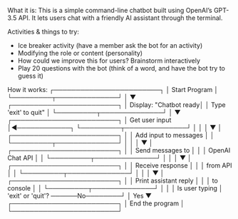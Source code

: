 What it is:
This is a simple command-line chatbot built using OpenAI’s GPT-3.5 API. 
It lets users chat with a friendly AI assistant through the terminal. 

Activities & things to try:
- Ice breaker activity (have a member ask the bot for an activity)
- Modifying the role or content (personality)
- How could we improve this for users? Brainstorm interactively
- Play 20 questions with the bot (think of a word, and have the bot try to guess it)


How it works:
┌────────────────────────┐
│     Start Program      │
└─────────┬──────────────┘
          │
          ▼
┌────────────────────────┐
│ Display: "Chatbot ready│
│ Type 'exit' to quit"   │
└─────────┬──────────────┘
          │
          ▼
┌────────────────────────┐
│   Get user input       │◄────────────┐
└─────────┬──────────────┘             │
          │                            │
          ▼                            │
┌────────────────────────┐             │
│  Add input to messages │             │
└─────────┬──────────────┘             │
          │                            │
          ▼                            │
┌────────────────────────┐             │
│  Send messages to      │             │
│ OpenAI Chat API        │             │
└─────────┬──────────────┘             │
          │                            │
          ▼                            │
┌────────────────────────┐             │
│  Receive response      │             │
│  from API              │             │
└─────────┬──────────────┘             │
          │                            │
          ▼                            │
┌────────────────────────┐             │
│ Print assistant reply  │             │
│ to console             │             │
└─────────┬──────────────┘             │
          │                            │
     Is user typing                    │
     'exit' or 'quit'? ──────No────────┘
          │
         Yes
          ▼
┌────────────────────────┐
│    End the program     │
└────────────────────────┘


